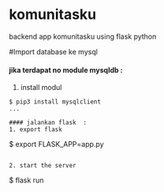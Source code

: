 # komunitasku
backend app komunitasku using flask python

#Import database ke mysql

#### jika terdapat no module mysqldb  :
1. install modul 
```
$ pip3 install mysqlclient
...

#### jalankan flask  :
1. export flask
```
$ export FLASK_APP=app.py
```

2. start the server
```
$ flask run
```


